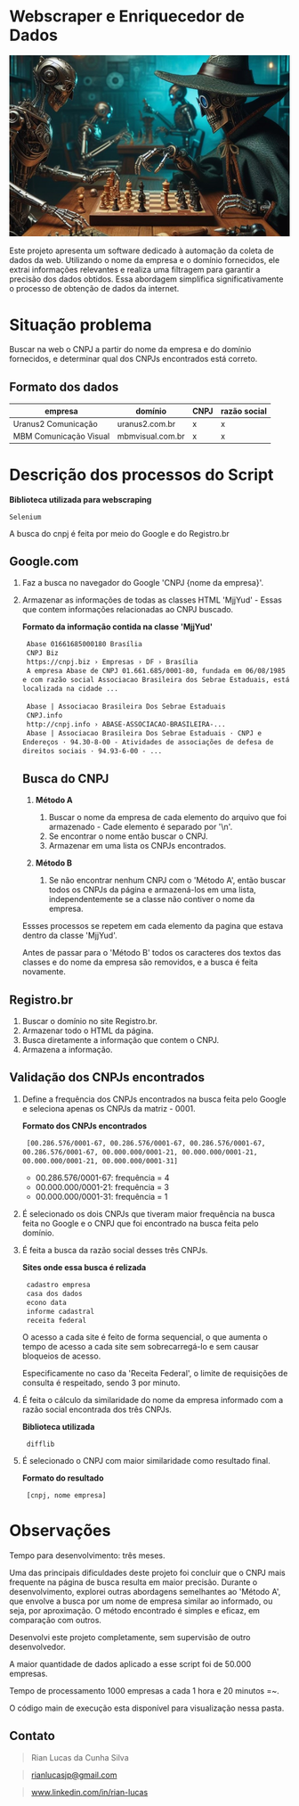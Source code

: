 # Webscraper e Enriquecedor de Dados

![Texto Alternativo](https://github.com/rianlucascs/webscraper_e_enriquecedor_de_dados/blob/main/imagem.jpg)

Este projeto apresenta um software dedicado à automação da coleta de dados da web. Utilizando o nome da empresa e o domínio fornecidos, ele extrai informações relevantes e realiza uma filtragem para garantir a precisão dos dados obtidos. Essa abordagem simplifica significativamente o processo de obtenção de dados da internet.

# Situação problema

Buscar na web o CNPJ a partir do nome da empresa e do domínio fornecidos, e determinar qual dos CNPJs encontrados está correto.

## Formato dos dados

| empresa                   | domínio             | CNPJ   | razão social   |
|---------------------------|---------------------|--------|----------------|
| Uranus2 Comunicação       | uranus2.com.br      | x      | x              |
| MBM Comunicação Visual    | mbmvisual.com.br    | x      | x              |

# Descrição dos processos do Script

**Biblioteca utilizada para webscraping**

    Selenium

A busca do cnpj é feita por meio do Google e do Registro.br

## Google.com

1) Faz a busca no navegador do Google 'CNPJ {nome da empresa}'.
2) Armazenar as informações de todas as classes HTML 'MjjYud' - Essas que contem informações relacionadas ao CNPJ buscado.

    **Formato da informação contida na classe 'MjjYud'**

        Abase 01661685000180 Brasília
        CNPJ Biz
        https://cnpj.biz › Empresas › DF › Brasília
        A empresa Abase de CNPJ 01.661.685/0001-80, fundada em 06/08/1985 e com razão social Associacao Brasileira dos Sebrae Estaduais, está localizada na cidade ...

        Abase | Associacao Brasileira Dos Sebrae Estaduais
        CNPJ.info
        http://cnpj.info › ABASE-ASSOCIACAO-BRASILEIRA-...
        Abase | Associacao Brasileira Dos Sebrae Estaduais · CNPJ e Endereços · 94.30-8-00 - Atividades de associações de defesa de direitos sociais · 94.93-6-00 - ...


    ## Busca do CNPJ

    1) **Método A**
        1) Buscar o nome da empresa de cada elemento do arquivo que foi armazenado - Cade elemento é separado por '\n'.
        2) Se encontrar o nome então buscar o CNPJ.
        3) Armazenar em uma lista os CNPJs encontrados.

    2) **Método B**
        1) Se não encontrar nenhum CNPJ com o 'Método A', então buscar todos os CNPJs da página e armazená-los em uma lista, independentemente se a classe não contiver o nome da empresa.

    Essses processos se repetem em cada elemento da pagina que estava dentro da classe 'MjjYud'.
    
    Antes de passar para o 'Método B' todos os caracteres dos textos das classes e do nome da empresa são removidos, e a busca é feita novamente.
    

## Registro.br
1) Buscar o domínio no site Registro.br.
2) Armazenar todo o HTML da página.
3) Busca diretamente a informação que contem o CNPJ.
4) Armazena a informação.

## Validação dos CNPJs encontrados

1) Define a frequência dos CNPJs encontrados na busca feita pelo Google e seleciona apenas os CNPJs da matriz - 0001.

    **Formato dos CNPJs encontrados**
    
        [00.286.576/0001-67, 00.286.576/0001-67, 00.286.576/0001-67, 00.286.576/0001-67, 00.000.000/0001-21, 00.000.000/0001-21, 00.000.000/0001-21, 00.000.000/0001-31]   
    
    - 00.286.576/0001-67: frequência = 4
    - 00.000.000/0001-21: frequência = 3
    - 00.000.000/0001-31: frequência = 1
    
2) É selecionado os dois CNPJs que tiveram maior frequência na busca feita no Google e o CNPJ que foi encontrado na busca feita pelo domínio.

3) É feita a busca da razão social desses três CNPJs.

    **Sites onde essa busca é relizada**

        cadastro empresa
        casa dos dados
        econo data
        informe cadastral
        receita federal

    O acesso a cada site é feito de forma sequencial, o que aumenta o tempo de acesso a cada site sem sobrecarregá-lo e sem causar bloqueios de acesso.

    Especificamente no caso da 'Receita Federal', o limite de requisições de consulta é respeitado, sendo 3 por minuto.

4) É feita o cálculo da similaridade do nome da empresa informado com a razão social encontrada dos três CNPJs.

    **Biblioteca utilizada**

        difflib

5) É selecionado o CNPJ com maior similaridade como resultado final.

    **Formato do resultado**

        [cnpj, nome empresa]

# Observações

Tempo para desenvolvimento: três meses.

Uma das principais dificuldades deste projeto foi concluir que o CNPJ mais frequente na página de busca resulta em maior precisão. Durante o desenvolvimento, explorei outras abordagens semelhantes ao 'Método A', que envolve a busca por um nome de empresa similar ao informado, ou seja, por aproximação. O método encontrado é simples e eficaz, em comparação com outros.

Desenvolvi este projeto completamente, sem supervisão de outro desenvolvedor.

A maior quantidade de dados aplicado a esse script foi de 50.000 empresas.

Tempo de processamento 1000 empresas a cada 1 hora e 20 minutos =~.

O código main de execução esta disponível para visualização nessa pasta.

## Contato
> Rian Lucas da Cunha Silva

> rianlucasjp@gmail.com

> www.linkedin.com/in/rian-lucas
